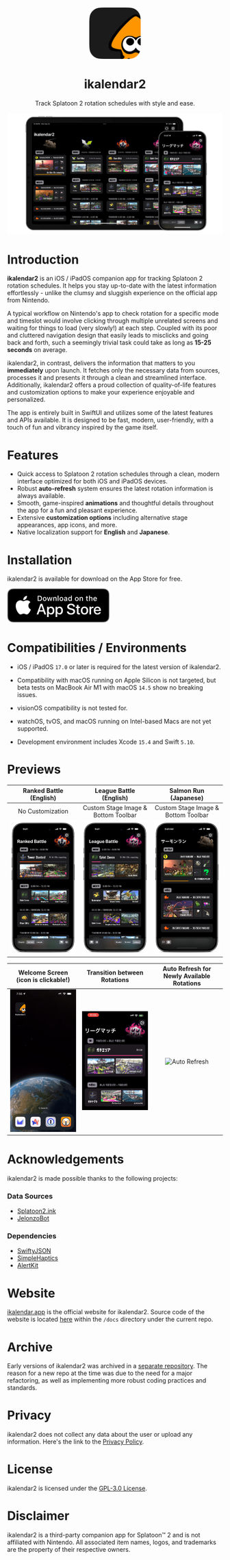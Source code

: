 <!-- markdownlint-disable MD033 MD041 -->

<p align="center">
  <img
    src="./Resources/MetaAssets/AppIcons/ikalendar2-app-icon-default-masked.png"
    alt="ikalendar2 logo"
    width=120/>
</p>

<h1 align="center"/>ikalendar2</h1>

<p align="center">
Track Splatoon 2 rotation schedules with style and ease.
</p>

![Hero](./Resources/MetaAssets/Screenshots/demo-universal-og.png)

# Introduction

**ikalendar2** is an iOS / iPadOS companion app for tracking Splatoon 2 rotation schedules. It helps you stay up-to-date with the latest information effortlessly - unlike the clumsy and sluggish experience on the official app from Nintendo.

A typical workflow on Nintendo's app to check rotation for a specific mode and timeslot would involve clicking through multiple unrelated screens and waiting for things to load (very slowly!) at each step. Coupled with its poor and cluttered navigation design that easily leads to misclicks and going back and forth, such a seemingly trivial task could take as long as **15-25 seconds** on average.

ikalendar2, in contrast, delivers the information that matters to you **immediately** upon launch. It fetches only the necessary data from sources, processes it and presents it through a clean and streamlined interface. Additionally, ikalendar2 offers a proud collection of quality-of-life features and customization options to make your experience enjoyable and personalized.

The app is entirely built in SwiftUI and utilizes some of the latest features and APIs available. It is designed to be fast, modern, user-friendly, with a touch of fun and vibrancy inspired by the game itself.

# Features

- Quick access to Splatoon 2 rotation schedules through a clean, modern interface optimized for both iOS and iPadOS devices.
- Robust **auto-refresh** system ensures the latest rotation information is always available.
- Smooth, game-inspired **animations** and thoughtful details throughout the app for a fun and pleasant experience.
- Extensive **customization options** including alternative stage appearances, app icons, and more.
- Native localization support for **English** and **Japanese**.

# Installation

ikalendar2 is available for download on the App Store for free.

[![Download on the App Store](./Resources/MetaAssets/Badges/download-app-store-EN-black.svg)](https://apps.apple.com/app/ikalendar2/id1529193361)

# Compatibilities / Environments

- iOS / iPadOS `17.0` or later is required for the latest version of ikalendar2.

- Compatibility with macOS running on Apple Silicon is not targeted, but beta tests on MacBook Air M1 with macOS `14.5` show no breaking issues.

- visionOS compatibility is not tested for.

- watchOS, tvOS, and macOS running on Intel-based Macs are not yet supported.

- Development environment includes Xcode `15.4` and Swift `5.10`.

# Previews

<!-- Have to set both `align="center"` and `style="text-align: center;"`
since some markdown parsers don't support one or the other.  -->
<table align="center" width="100%" style="text-align: center;">
  <thead>
    <tr>
      <th align="center" width="33%" style="text-align: center;">Ranked Battle (English)</th>
      <th align="center" width="33%" style="text-align: center;">League Battle (English)</th>
      <th align="center" width="33%" style="text-align: center;">Salmon Run (Japanese)</th>
    </tr>
  </thead>
  <tbody>
    <tr>
      <td align="center" width="33%" style="text-align: center;">No Customization</td>
      <td align="center" width="33%" style="text-align: center;">Custom Stage Image & Bottom Toolbar</td>
      <td align="center" width="33%" style="text-align: center;">Custom Stage Image & Bottom Toolbar</td>
    </tr>
    <tr>
      <td align="center" width="33%"><img alt="Battle" src="./Resources/MetaAssets/Screenshots/demo-phone-battle.png" width="100%"></td>
      <td align="center" width="33%"><img alt="Battle Alt" src="./Resources/MetaAssets/Screenshots/demo-phone-battle-alt.png" width="100%"></td>
      <td align="center" width="33%"><img alt="Salmon Run" src="./Resources/MetaAssets/Screenshots/demo-phone-salmon.png" width="100%"></td>
    </tr>
  </tbody>
</table>

<table align="center" width="100%" style="text-align: center;">
  <thead>
    <tr>
      <th align="center" width="33%" style="text-align: center;">Welcome Screen (icon is clickable!)</th>
      <th align="center" width="33%" style="text-align: center;">Transition between Rotations</th>
      <th align="center" width="33%" style="text-align: center;">Auto Refresh for Newly Available Rotations</th>
    </tr>
  </thead>
  <tbody>
    <tr>
      <td align="center" width="33%" style="text-align: center;"><img alt="Welcome Screen" src="./Resources/MetaAssets/Screenshots/gif-welcome.gif" width="100%"></td>
      <td align="center" width="33%" style="text-align: center;"><img alt="Rotation Transition" src="./Resources/MetaAssets/Screenshots/gif-transition.gif" width="100%"></td>
      <td align="center" width="33%" style="text-align: center;"><img alt="Auto Refresh" src="./Resources/MetaAssets/Screenshots/gif-auto-refresh.gif" width="100%"></td>
    </tr>
  </tbody>
</table>

# Acknowledgements

ikalendar2 is made possible thanks to the following projects:

<!-- markdownlint-disable-next-line MD001 -->
### Data Sources

- [Splatoon2.ink](https://github.com/misenhower/splatoon2.ink/wiki/Data-access-policy#data-urls)
- [JelonzoBot](https://splatoon.oatmealdome.me/about)

### Dependencies

- [SwiftyJSON](https://github.com/SwiftyJSON/SwiftyJSON)
- [SimpleHaptics](https://github.com/notbd/SimpleHaptics)
- [AlertKit](https://github.com/sparrowcode/AlertKit)

# Website

[ikalendar.app](https://ikalendar.app) is the official website for ikalendar2. Source code of the website is located [here](https://github.com/notbd/Ikalendar2/tree/main/docs) within the `/docs` directory under the current repo.

# Archive

Early versions of ikalendar2 was archived in a [separate repository](https://github.com/notbd/ikalendar-2-archived). The reason for a new repo at the time was due to the need for a major refactoring, as well as implementing more robust coding practices and standards.

# Privacy

ikalendar2 does not collect any data about the user or upload any information. Here's the link to the [Privacy Policy](https://ikalendar.app/privacy-policy).

# License

ikalendar2 is licensed under the [GPL-3.0 License](./LICENSE).

# Disclaimer

ikalendar2 is a third-party companion app for Splatoon™ 2 and is not affiliated with Nintendo. All associated item names, logos, and trademarks are the property of their respective owners.
